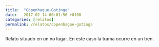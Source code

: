 ```yaml
---
title:  "Copenhague-Gotinga"
date:   2017-02-14 00:01:56 +0100
categories: [relatos]
permalink: /relatos/copenhague-gotinga
---
```

Relato situado en un no lugar. En este caso la trama ocurre en un tren.
